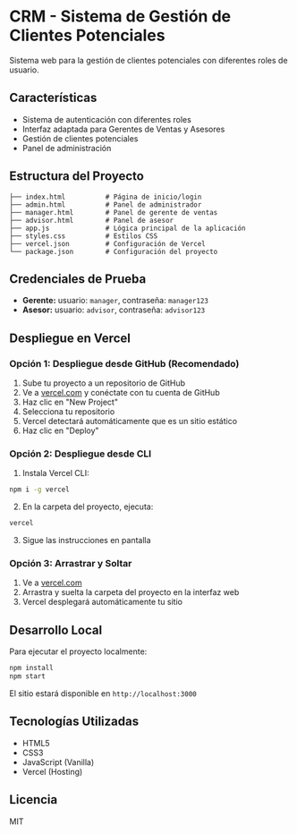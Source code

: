 # CRM - Sistema de Gestión de Clientes Potenciales

Sistema web para la gestión de clientes potenciales con diferentes roles de usuario.

## Características

- Sistema de autenticación con diferentes roles
- Interfaz adaptada para Gerentes de Ventas y Asesores
- Gestión de clientes potenciales
- Panel de administración

## Estructura del Proyecto

```
├── index.html          # Página de inicio/login
├── admin.html          # Panel de administrador
├── manager.html        # Panel de gerente de ventas
├── advisor.html        # Panel de asesor
├── app.js              # Lógica principal de la aplicación
├── styles.css          # Estilos CSS
├── vercel.json         # Configuración de Vercel
└── package.json        # Configuración del proyecto
```

## Credenciales de Prueba

- **Gerente:** usuario: `manager`, contraseña: `manager123`
- **Asesor:** usuario: `advisor`, contraseña: `advisor123`

## Despliegue en Vercel

### Opción 1: Despliegue desde GitHub (Recomendado)

1. Sube tu proyecto a un repositorio de GitHub
2. Ve a [vercel.com](https://vercel.com) y conéctate con tu cuenta de GitHub
3. Haz clic en "New Project"
4. Selecciona tu repositorio
5. Vercel detectará automáticamente que es un sitio estático
6. Haz clic en "Deploy"

### Opción 2: Despliegue desde CLI

1. Instala Vercel CLI:
```bash
npm i -g vercel
```

2. En la carpeta del proyecto, ejecuta:
```bash
vercel
```

3. Sigue las instrucciones en pantalla

### Opción 3: Arrastrar y Soltar

1. Ve a [vercel.com](https://vercel.com)
2. Arrastra y suelta la carpeta del proyecto en la interfaz web
3. Vercel desplegará automáticamente tu sitio

## Desarrollo Local

Para ejecutar el proyecto localmente:

```bash
npm install
npm start
```

El sitio estará disponible en `http://localhost:3000`

## Tecnologías Utilizadas

- HTML5
- CSS3
- JavaScript (Vanilla)
- Vercel (Hosting)

## Licencia

MIT
